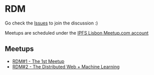 RDM
===

Go check the [Issues](https://github.com/research-development-meetup/discussion) to join the discussion :) 

Meetups are scheduled under the [IPFS Lisbon Meetup.com account](http://www.meetup.com/ipfs-lisbon-meetup/)

## Meetups

- [RDM#1 - The 1st Meetup](/rdm-1)
- [RDM#2 - The Distributed Web + Machine Learning](/rdm-2)
